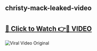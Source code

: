 ## christy-mack-leaked-video 

# <h2><a href="http://freeplayer.one?title=christy-mack-leaked-video&ref=21J">🔗 Click to Watch 👉🔴 VIDEO</a></h2>

<a href="http://freeplayer.one?title=christy-mack-leaked-video&ref=21J" rel="nofollow" data-target="animated-image.originalLink"><img src="https://i.ibb.co.com/xMMVF88/686577567.gif" alt="Viral Video Original" style="max-width: 100%; display: inline-block;" data-target="animated-image.originalImage"></a>

